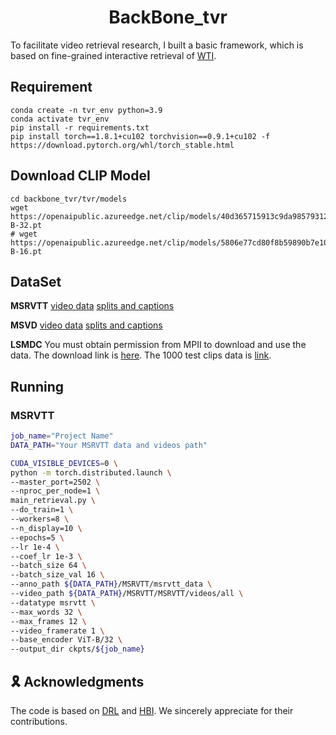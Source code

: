 <div align="center">
  
# BackBone_tvr
</div>

To facilitate video retrieval research, I built a basic framework, which is based on fine-grained interactive retrieval of [WTI](https://github.com/foolwood/DRL).

## Requirement
```shell
conda create -n tvr_env python=3.9
conda activate tvr_env
pip install -r requirements.txt
pip install torch==1.8.1+cu102 torchvision==0.9.1+cu102 -f https://download.pytorch.org/whl/torch_stable.html
```

## Download CLIP Model
```shell
cd backbone_tvr/tvr/models
wget https://openaipublic.azureedge.net/clip/models/40d365715913c9da98579312b702a82c18be219cc2a73407c4526f58eba950af/ViT-B-32.pt
# wget https://openaipublic.azureedge.net/clip/models/5806e77cd80f8b59890b7e101eabd078d9fb84e6937f9e85e4ecb61988df416f/ViT-B-16.pt
```

## DataSet
**MSRVTT**
[video data](http://ms-multimedia-challenge.com/2017/dataset)
[splits and captions](https://github.com/ArrowLuo/CLIP4Clip/releases/download/v0.0/msrvtt_data.zip)

**MSVD**
[video data](https://www.cs.utexas.edu/users/ml/clamp/videoDescription/)
[splits and captions](https://github.com/ArrowLuo/CLIP4Clip/releases/download/v0.0/msvd_data.zip)

**LSMDC**
You must obtain permission from MPII to download and use the data. The download link is [here](https://sites.google.com/site/describingmovies/download).
The 1000 test clips data is [link](http://www.google.com/url?q=http%3A%2F%2Fdatasets.d2.mpi-inf.mpg.de%2FmovieDescription%2Fprotected%2Flsmdc2016%2FLSMDC16_challenge_1000_publictect.csv&sa=D&sntz=1&usg=AFQjCNGIaGVhCeb6zNfUs2UL1zNzoEtaSg).

## Running
### MSRVTT
```sh
job_name="Project Name"
DATA_PATH="Your MSRVTT data and videos path"

CUDA_VISIBLE_DEVICES=0 \
python -m torch.distributed.launch \
--master_port=2502 \
--nproc_per_node=1 \
main_retrieval.py \
--do_train=1 \
--workers=8 \
--n_display=10 \
--epochs=5 \
--lr 1e-4 \
--coef_lr 1e-3 \
--batch_size 64 \
--batch_size_val 16 \
--anno_path ${DATA_PATH}/MSRVTT/msrvtt_data \
--video_path ${DATA_PATH}/MSRVTT/MSRVTT/videos/all \
--datatype msrvtt \
--max_words 32 \
--max_frames 12 \
--video_framerate 1 \
--base_encoder ViT-B/32 \
--output_dir ckpts/${job_name}
```

## 🎗️ Acknowledgments
The code is based on [DRL](https://github.com/foolwood/DRL) and [HBI](https://github.com/jpthu17/HBI). We sincerely appreciate for their contributions.
